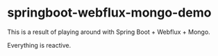 # springboot-webflux-mongo-demo

This is a result of playing around with Spring Boot + Webflux + Mongo.

Everything is reactive.
